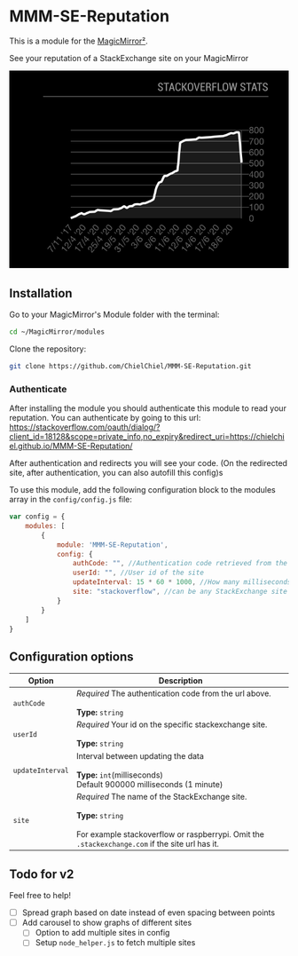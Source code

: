 # MMM-SE-Reputation

This is a module for the [MagicMirror²](https://github.com/MichMich/MagicMirror/).

See your reputation of a StackExchange site on your MagicMirror

![](module_graph.png)

## Installation

Go to your MagicMirror's Module folder with the terminal:
````bash
cd ~/MagicMirror/modules
````

Clone the repository:
````bash
git clone https://github.com/ChielChiel/MMM-SE-Reputation.git
````

### Authenticate
After installing the module you should authenticate this module to read your reputation.
You can authenticate by going to this url:
https://stackoverflow.com/oauth/dialog/?client_id=18128&scope=private_info,no_expiry&redirect_uri=https://chielchiel.github.io/MMM-SE-Reputation/

After authentication and redirects you will see your code. (On the redirected site, after authentication, you can also autofill this config)s

To use this module, add the following configuration block to the modules array in the `config/config.js` file:
```js
var config = {
    modules: [
        {
            module: 'MMM-SE-Reputation',
            config: {
                authCode: "", //Authentication code retrieved from the url above.
                userId: "", //User id of the site
                updateInterval: 15 * 60 * 1000, //How many milliseconds to a new update
            	site: "stackoverflow", //can be any StackExchange site
            }
        }
    ]
}
```

## Configuration options

| Option           | Description
|----------------- |-----------
| `authCode`        | *Required* The authentication code from the url above. <br><br>**Type:** `string`
| `userId`        | *Required*  Your id on the specific stackexchange site. <br><br>**Type:** `string`
| `updateInterval` | Interval between updating the data <br><br>**Type:** `int`(milliseconds) <br>Default 900000 milliseconds (1 minute)
| `site` | *Required* The name of the StackExchange site. <br><br>**Type:** `string` <br><br> For example stackoverflow or raspberrypi. Omit the `.stackexchange.com` if the site url has it.


## Todo for v2
Feel free to help!
- [ ] Spread graph based on date instead of even spacing between points
- [ ] Add carousel to show graphs of different sites
    - [ ] Option to add multiple sites in config
    - [ ] Setup `node_helper.js` to fetch multiple sites
